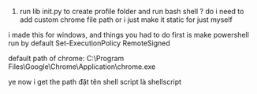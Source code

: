 1. run lib init.py to create profile folder and run bash shell
? do i need to add custom chrome file path or i just make it static for just myself

i made this for windows, and things you had to do first is make powershell run by default
Set-ExecutionPolicy RemoteSigned

default path of chrome:
C:\Program Files\Google\Chrome\Application\chrome.exe

ye now i get the path
đặt tên shell script là shellscript